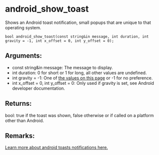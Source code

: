 # android_show_toast
Shows an Android toast notification, small popups that are unique to that operating system.

`bool android_show_toast(const string&in message, int duration, int gravity = -1, int x_offset = 0, int y_offset = 0);`

## Arguments:
* const string&in message: The message to display.
* int duration: 0 for short or 1 for long, all other values are undefined.
* int gravity = -1: One of [the values on this page](https://developer.android.com/reference/android/view/Gravity) or -1 for no preference.
* int x_offset = 0, int y_offset = 0: Only used if gravity is set, see Android developer documentation.

## Returns:
bool: true if the toast was shown, false otherwise or if called on a platform other than Android.

## Remarks:
[Learn more about android toasts notifications here.](https://developer.android.com/guide/topics/ui/notifiers/toasts)
